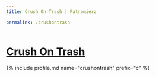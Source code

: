 ```yaml
---
title: Crush On Trash | Patromierz

permalink: /crushontrash
---
```


# [Crush On Trash](https://patronite.pl/crushontrash)

{% include profile.md name="crushontrash" prefix="c" %}
